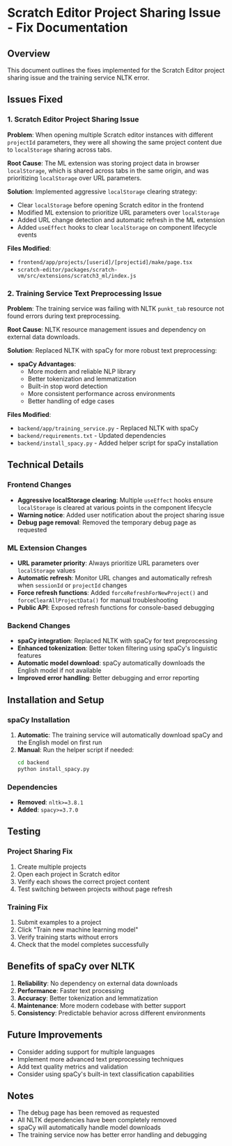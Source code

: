 # Scratch Editor Project Sharing Issue - Fix Documentation

## Overview
This document outlines the fixes implemented for the Scratch Editor project sharing issue and the training service NLTK error.

## Issues Fixed

### 1. Scratch Editor Project Sharing Issue
**Problem**: When opening multiple Scratch editor instances with different `projectId` parameters, they were all showing the same project content due to `localStorage` sharing across tabs.

**Root Cause**: The ML extension was storing project data in browser `localStorage`, which is shared across tabs in the same origin, and was prioritizing `localStorage` over URL parameters.

**Solution**: Implemented aggressive `localStorage` clearing strategy:
- Clear `localStorage` before opening Scratch editor in the frontend
- Modified ML extension to prioritize URL parameters over `localStorage`
- Added URL change detection and automatic refresh in the ML extension
- Added `useEffect` hooks to clear `localStorage` on component lifecycle events

**Files Modified**:
- `frontend/app/projects/[userid]/[projectid]/make/page.tsx`
- `scratch-editor/packages/scratch-vm/src/extensions/scratch3_ml/index.js`

### 2. Training Service Text Preprocessing Issue
**Problem**: The training service was failing with NLTK `punkt_tab` resource not found errors during text preprocessing.

**Root Cause**: NLTK resource management issues and dependency on external data downloads.

**Solution**: Replaced NLTK with spaCy for more robust text preprocessing:
- **spaCy Advantages**:
  - More modern and reliable NLP library
  - Better tokenization and lemmatization
  - Built-in stop word detection
  - More consistent performance across environments
  - Better handling of edge cases

**Files Modified**:
- `backend/app/training_service.py` - Replaced NLTK with spaCy
- `backend/requirements.txt` - Updated dependencies
- `backend/install_spacy.py` - Added helper script for spaCy installation

## Technical Details

### Frontend Changes
- **Aggressive localStorage clearing**: Multiple `useEffect` hooks ensure `localStorage` is cleared at various points in the component lifecycle
- **Warning notice**: Added user notification about the project sharing issue
- **Debug page removal**: Removed the temporary debug page as requested

### ML Extension Changes
- **URL parameter priority**: Always prioritize URL parameters over `localStorage` values
- **Automatic refresh**: Monitor URL changes and automatically refresh when `sessionId` or `projectId` changes
- **Force refresh functions**: Added `forceRefreshForNewProject()` and `forceClearAllProjectData()` for manual troubleshooting
- **Public API**: Exposed refresh functions for console-based debugging

### Backend Changes
- **spaCy integration**: Replaced NLTK with spaCy for text preprocessing
- **Enhanced tokenization**: Better token filtering using spaCy's linguistic features
- **Automatic model download**: spaCy automatically downloads the English model if not available
- **Improved error handling**: Better debugging and error reporting

## Installation and Setup

### spaCy Installation
1. **Automatic**: The training service will automatically download spaCy and the English model on first run
2. **Manual**: Run the helper script if needed:
   ```bash
   cd backend
   python install_spacy.py
   ```

### Dependencies
- **Removed**: `nltk>=3.8.1`
- **Added**: `spacy>=3.7.0`

## Testing

### Project Sharing Fix
1. Create multiple projects
2. Open each project in Scratch editor
3. Verify each shows the correct project content
4. Test switching between projects without page refresh

### Training Fix
1. Submit examples to a project
2. Click "Train new machine learning model"
3. Verify training starts without errors
4. Check that the model completes successfully

## Benefits of spaCy over NLTK

1. **Reliability**: No dependency on external data downloads
2. **Performance**: Faster text processing
3. **Accuracy**: Better tokenization and lemmatization
4. **Maintenance**: More modern codebase with better support
5. **Consistency**: Predictable behavior across different environments

## Future Improvements

- Consider adding support for multiple languages
- Implement more advanced text preprocessing techniques
- Add text quality metrics and validation
- Consider using spaCy's built-in text classification capabilities

## Notes

- The debug page has been removed as requested
- All NLTK dependencies have been completely removed
- spaCy will automatically handle model downloads
- The training service now has better error handling and debugging 